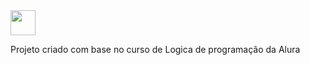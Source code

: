 <img loading="lazy" src="https://github.com/user-attachments/assets/e34d7c20-651f-4afc-9134-33389f0c4c32" width="40" height="40" />



Projeto criado com base no curso de Logica de programação da Alura

